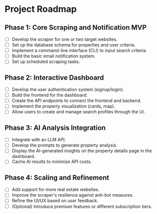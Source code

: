 # Project Roadmap

## Phase 1: Core Scraping and Notification MVP
- [ ] Develop the scraper for one or two target websites.
- [ ] Set up the database schema for properties and user criteria.
- [ ] Implement a command-line interface (CLI) to input search criteria.
- [ ] Build the basic email notification system.
- [ ] Set up scheduled scraping tasks.

## Phase 2: Interactive Dashboard
- [ ] Develop the user authentication system (signup/login).
- [ ] Build the frontend for the dashboard.
- [ ] Create the API endpoints to connect the frontend and backend.
- [ ] Implement the property visualization (cards, map).
- [ ] Allow users to create and manage search profiles through the UI.

## Phase 3: AI Analysis Integration
- [ ] Integrate with an LLM API.
- [ ] Develop the prompts to generate property analysis.
- [ ] Display the AI-generated insights on the property details page in the dashboard.
- [ ] Cache AI results to minimize API costs.

## Phase 4: Scaling and Refinement
- [ ] Add support for more real estate websites.
- [ ] Improve the scraper's resilience against anti-bot measures.
- [ ] Refine the UI/UX based on user feedback.
- [ ] (Optional) Introduce premium features or different subscription tiers.
